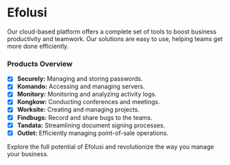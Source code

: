 # Efolusi
Our cloud-based platform offers a complete set of tools to boost business productivity and teamwork. Our solutions are easy to use, helping teams get more done efficiently.

### Products Overview
- [x] **Securely:** Managing and storing passwords.
- [x] **Komando:** Accessing and managing servers.
- [x] **Monitory:** Monitoring and analyzing activity logs.
- [x] **Kongkow:** Conducting conferences and meetings.
- [x] **Worksite:** Creating and managing projects.
- [x] **Findbugs:** Record and share bugs to the teams.
- [x] **Tandata:** Streamlining document signing processes.
- [x] **Outlet:** Efficiently managing point-of-sale operations.

Explore the full potential of Efolusi and revolutionize the way you manage your business.

